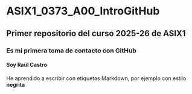 # ASIX1_0373_A00_IntroGitHub
## Primer repositorio del curso 2025-26 de ASIX1
### Es mi primera toma de contacto con GitHub
#### Soy Raül Castro
He aprendido a escribir con etiquetas Markdown, por ejemplo con estilo __negrita__